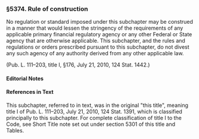 ### §5374. Rule of construction ###

No regulation or standard imposed under this subchapter may be construed in a manner that would lessen the stringency of the requirements of any applicable primary financial regulatory agency or any other Federal or State agency that are otherwise applicable. This subchapter, and the rules and regulations or orders prescribed pursuant to this subchapter, do not divest any such agency of any authority derived from any other applicable law.

(Pub. L. 111–203, title I, §176, July 21, 2010, 124 Stat. 1442.)

#### **Editorial Notes** ####

#### References in Text ####

This subchapter, referred to in text, was in the original "this title", meaning title I of Pub. L. 111–203, July 21, 2010, 124 Stat. 1391, which is classified principally to this subchapter. For complete classification of title I to the Code, see Short Title note set out under section 5301 of this title and Tables.